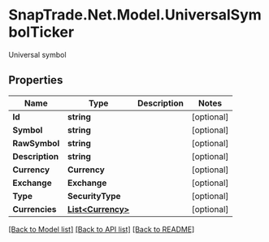 # SnapTrade.Net.Model.UniversalSymbolTicker
Universal symbol

## Properties

Name | Type | Description | Notes
------------ | ------------- | ------------- | -------------
**Id** | **string** |  | [optional] 
**Symbol** | **string** |  | [optional] 
**RawSymbol** | **string** |  | [optional] 
**Description** | **string** |  | [optional] 
**Currency** | **Currency** |  | [optional] 
**Exchange** | **Exchange** |  | [optional] 
**Type** | **SecurityType** |  | [optional] 
**Currencies** | [**List&lt;Currency&gt;**](Currency.md) |  | [optional] 

[[Back to Model list]](../README.md#documentation-for-models) [[Back to API list]](../README.md#documentation-for-api-endpoints) [[Back to README]](../README.md)

